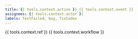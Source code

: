 ```yaml
---
title: {{ tools.context.action }} {{ tools.context.event }}
assignees: {{ tools.context.actor }}
labels: TestFailed, bug, fixCodes
---
```

{{ tools.context.ref }} {{ tools.context.workflow }} 

